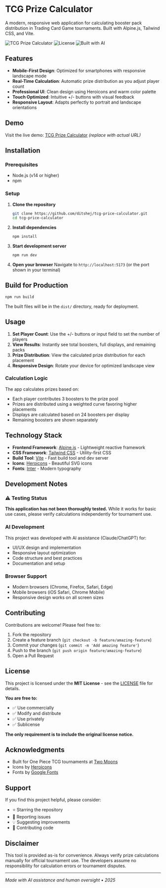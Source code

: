 # TCG Prize Calculator

A modern, responsive web application for calculating booster pack distribution in Trading Card Game tournaments. Built with Alpine.js, Tailwind CSS, and Vite.

![TCG Prize Calculator](https://img.shields.io/badge/status-ready-brightgreen)
![License](https://img.shields.io/badge/license-MIT-blue)
![Built with AI](https://img.shields.io/badge/built%20with-AI%20assistance-purple)

## Features

- **Mobile-First Design**: Optimized for smartphones with responsive landscape mode
- **Real-Time Calculation**: Automatic prize distribution as you adjust player count
- **Professional UI**: Clean design using Heroicons and warm color palette
- **Touch Optimized**: Intuitive +/- buttons with visual feedback
- **Responsive Layout**: Adapts perfectly to portrait and landscape orientations

## Demo

Visit the live demo: [TCG Prize Calculator](https://your-demo-url.com) *(replace with actual URL)*

## Installation

### Prerequisites

- Node.js (v14 or higher)
- npm

### Setup

1. **Clone the repository**
   ```bash
   git clone https://github.com/ditshej/tcg-price-calculator.git
   cd tcg-price-calculator
   ```

2. **Install dependencies**
   ```bash
   npm install
   ```

3. **Start development server**
   ```bash
   npm run dev
   ```

4. **Open your browser**
   Navigate to `http://localhost:5173` (or the port shown in your terminal)

## Build for Production

```bash
npm run build
```

The built files will be in the `dist/` directory, ready for deployment.

## Usage

1. **Set Player Count**: Use the +/- buttons or input field to set the number of players
2. **View Results**: Instantly see total boosters, full displays, and remaining packs
3. **Prize Distribution**: View the calculated prize distribution for each placement
4. **Responsive Design**: Rotate your device for optimized landscape view

### Calculation Logic

The app calculates prizes based on:
- Each player contributes 3 boosters to the prize pool
- Prizes are distributed using a weighted curve favoring higher placements
- Displays are calculated based on 24 boosters per display
- Remaining boosters are shown separately

## Technology Stack

- **Frontend Framework**: [Alpine.js](https://alpinejs.dev/) - Lightweight reactive framework
- **CSS Framework**: [Tailwind CSS](https://tailwindcss.com/) - Utility-first CSS
- **Build Tool**: [Vite](https://vitejs.dev/) - Fast build tool and dev server
- **Icons**: [Heroicons](https://heroicons.com/) - Beautiful SVG icons
- **Fonts**: [Inter](https://fonts.google.com/specimen/Inter) - Modern typography

## Development Notes

### ⚠️ Testing Status
**This application has not been thoroughly tested.** While it works for basic use cases, please verify calculations independently for tournament use.

### AI Development
This project was developed with AI assistance (Claude/ChatGPT) for:
- UI/UX design and implementation
- Responsive layout optimization
- Code structure and best practices
- Documentation and setup

### Browser Support
- Modern browsers (Chrome, Firefox, Safari, Edge)
- Mobile browsers (iOS Safari, Chrome Mobile)
- Responsive design works on all screen sizes

## Contributing

Contributions are welcome! Please feel free to:

1. Fork the repository
2. Create a feature branch (`git checkout -b feature/amazing-feature`)
3. Commit your changes (`git commit -m 'Add amazing feature'`)
4. Push to the branch (`git push origin feature/amazing-feature`)
5. Open a Pull Request

## License

This project is licensed under the **MIT License** - see the [LICENSE](LICENSE) file for details.

**You are free to:**
- ✅ Use commercially
- ✅ Modify and distribute
- ✅ Use privately
- ✅ Sublicense

**The only requirement is to include the original license notice.**

## Acknowledgments

- Built for One Piece TCG tournaments at [Two Moons](https://www.twomoons.ch/events/one-piece-events/)
- Icons by [Heroicons](https://heroicons.com/)
- Fonts by [Google Fonts](https://fonts.google.com/)

## Support

If you find this project helpful, please consider:
- ⭐ Starring the repository
- 🐛 Reporting issues
- 💡 Suggesting improvements
- 🤝 Contributing code

## Disclaimer

This tool is provided as-is for convenience. Always verify prize calculations manually for official tournament use. The developers assume no responsibility for calculation errors or tournament disputes.

---

*Made with AI assistance and human oversight • 2025*
